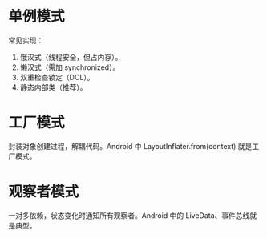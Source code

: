 # 单例模式
常见实现：
1. 饿汉式（线程安全，但占内存）。
2. 懒汉式（需加 synchronized）。
3. 双重检查锁定（DCL）。
4. 静态内部类（推荐）。  

# 工厂模式
封装对象创建过程，解耦代码。Android 中 LayoutInflater.from(context) 就是工厂模式。  

# 观察者模式
一对多依赖，状态变化时通知所有观察者。Android 中的 LiveData、事件总线就是典型。